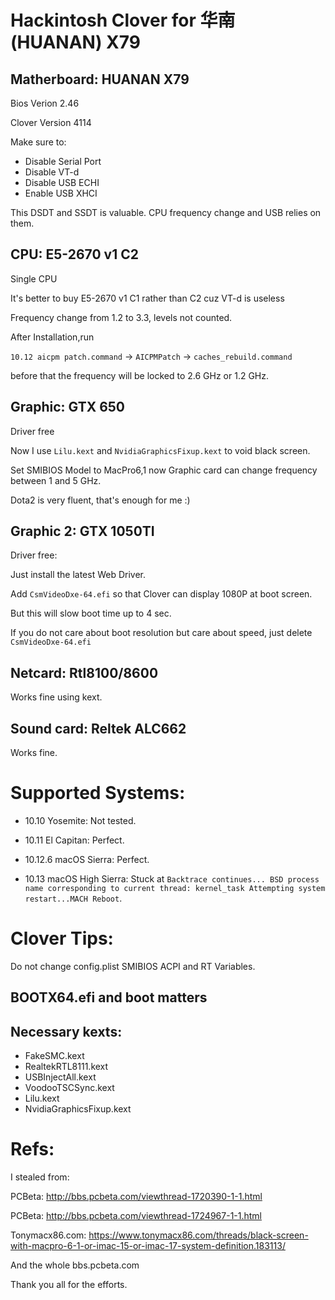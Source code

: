 # Hackintosh Clover for 华南(HUANAN) X79

## Matherboard: HUANAN X79

Bios Verion 2.46

Clover Version 4114

Make sure to:

- Disable Serial Port
- Disable VT-d
- Disable USB ECHI
- Enable USB XHCI

This DSDT and SSDT is valuable. CPU frequency change and USB relies on them.

## CPU: E5-2670 v1 C2

Single CPU

It's better to buy E5-2670 v1 C1 rather than C2 cuz VT-d is useless

Frequency change from 1.2 to 3.3, levels not counted.

After Installation,run

`10.12 aicpm patch.command` -> `AICPMPatch` -> `caches_rebuild.command`

before that the frequency will be locked to 2.6 GHz or 1.2 GHz.

## Graphic: GTX 650

Driver free

Now I use `Lilu.kext` and `NvidiaGraphicsFixup.kext` to void black screen.

Set SMIBIOS Model to MacPro6,1 now Graphic card can change frequency between 1 and 5 GHz.

Dota2 is very fluent, that's enough for me :)

## Graphic 2: GTX 1050TI

Driver free:

Just install the latest Web Driver.

Add `CsmVideoDxe-64.efi` so that Clover can display 1080P at boot screen.

But this will slow boot time up to 4 sec.

If you do not care about boot resolution but care about speed, just delete `CsmVideoDxe-64.efi`

## Netcard: Rtl8100/8600

Works fine using kext.

## Sound card: Reltek ALC662

Works fine.

# Supported Systems:

- 10.10 Yosemite: Not tested.

- 10.11 El Capitan: Perfect.

- 10.12.6 macOS Sierra: Perfect.

- 10.13 macOS High Sierra: Stuck at `Backtrace continues...
BSD process name corresponding to current thread: kernel_task
Attempting system restart...MACH Reboot`.

# Clover Tips:

Do not change config.plist SMIBIOS ACPI and RT Variables.

## BOOTX64.efi and boot matters

## Necessary kexts:

- FakeSMC.kext
- RealtekRTL8111.kext
- USBInjectAll.kext
- VoodooTSCSync.kext
- Lilu.kext
- NvidiaGraphicsFixup.kext

# Refs:

I stealed from:

PCBeta: http://bbs.pcbeta.com/viewthread-1720390-1-1.html

PCBeta: http://bbs.pcbeta.com/viewthread-1724967-1-1.html

Tonymacx86.com: https://www.tonymacx86.com/threads/black-screen-with-macpro-6-1-or-imac-15-or-imac-17-system-definition.183113/

And the whole bbs.pcbeta.com

Thank you all for the efforts.
